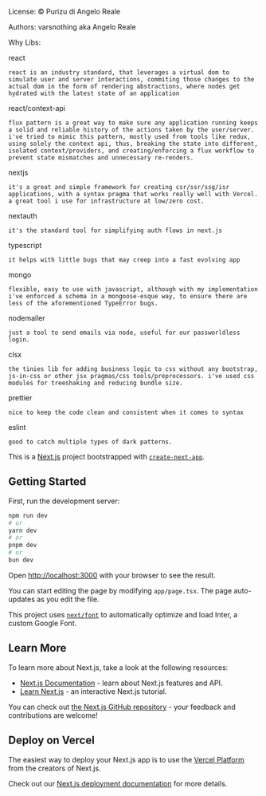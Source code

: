 License: © Purizu di Angelo Reale

Authors: varsnothing aka Angelo Reale

Why Libs:

react
```
react is an industry standard, that leverages a virtual dom to simulate user and server interactions, commiting those changes to the actual dom in the form of rendering abstractions, where nodes get hydrated with the latest state of an application
```
react/context-api
```
flux pattern is a great way to make sure any application running keeps a solid and reliable history of the actions taken by the user/server. i've tried to mimic this pattern, mostly used from tools like redux, using solely the context api, thus, breaking the state into different, isolated context/providers, and creating/enforcing a flux workflow to prevent state mismatches and unnecessary re-renders.
```
nextjs
```
it's a great and simple framework for creating csr/ssr/ssg/isr applications, with a syntax pragma that works really well with Vercel. a great tool i use for infrastructure at low/zero cost.
```
nextauth
```
it's the standard tool for simplifying auth flows in next.js
```
typescript
```
it helps with little bugs that may creep into a fast evolving app
```
mongo
```
flexible, easy to use with javascript, although with my implementation i've enforced a schema in a mongoose-esque way, to ensure there are less of the aforementioned TypeError bugs.
```
nodemailer
```
just a tool to send emails via node, useful for our passworldless login.
```
clsx
```
the tinies lib for adding business logic to css without any bootstrap, js-in-css or other jsx pragmas/css tools/preprocessors. i've used css modules for treeshaking and reducing bundle size.
```
prettier
```
nice to keep the code clean and consistent when it comes to syntax
```
eslint
```
good to catch multiple types of dark patterns.
```


This is a [Next.js](https://nextjs.org/) project bootstrapped with [`create-next-app`](https://github.com/vercel/next.js/tree/canary/packages/create-next-app).

## Getting Started

First, run the development server:

```bash
npm run dev
# or
yarn dev
# or
pnpm dev
# or
bun dev
```

Open [http://localhost:3000](http://localhost:3000) with your browser to see the result.

You can start editing the page by modifying `app/page.tsx`. The page auto-updates as you edit the file.

This project uses [`next/font`](https://nextjs.org/docs/basic-features/font-optimization) to automatically optimize and load Inter, a custom Google Font.

## Learn More

To learn more about Next.js, take a look at the following resources:

- [Next.js Documentation](https://nextjs.org/docs) - learn about Next.js features and API.
- [Learn Next.js](https://nextjs.org/learn) - an interactive Next.js tutorial.

You can check out [the Next.js GitHub repository](https://github.com/vercel/next.js/) - your feedback and contributions are welcome!

## Deploy on Vercel

The easiest way to deploy your Next.js app is to use the [Vercel Platform](https://vercel.com/new?utm_medium=default-template&filter=next.js&utm_source=create-next-app&utm_campaign=create-next-app-readme) from the creators of Next.js.

Check out our [Next.js deployment documentation](https://nextjs.org/docs/deployment) for more details.
